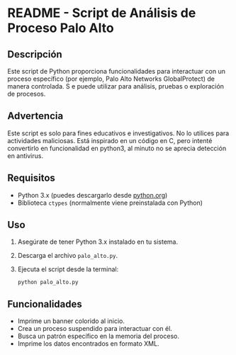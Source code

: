# README - Script de Análisis de Proceso Palo Alto

## Descripción

Este script de Python proporciona funcionalidades para interactuar con un proceso específico 
(por ejemplo, Palo Alto Networks GlobalProtect) de manera controlada. S
e puede utilizar para análisis, pruebas o exploración de procesos.

## Advertencia

Este script es solo para fines educativos e investigativos. No lo utilices para actividades maliciosas.
Está inspirado en un código en C, pero intenté convertirlo en funcionalidad en python3, al minuto no se aprecia detección en antivirus.

## Requisitos

- Python 3.x (puedes descargarlo desde [python.org](https://www.python.org/downloads/))
- Biblioteca `ctypes` (normalmente viene preinstalada con Python)

## Uso

1. Asegúrate de tener Python 3.x instalado en tu sistema.
2. Descarga el archivo `palo_alto.py`.
3. Ejecuta el script desde la terminal:

   ```
   python palo_alto.py
    ```
	
## Funcionalidades
- Imprime un banner colorido al inicio.
- Crea un proceso suspendido para interactuar con él.
- Busca un patrón específico en la memoria del proceso.
- Imprime los datos encontrados en formato XML.

	